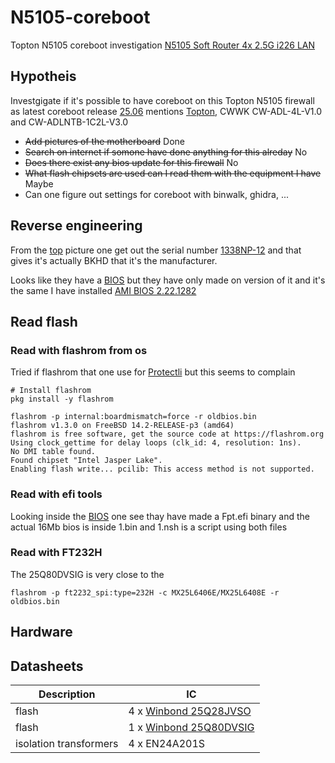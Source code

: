 # N5105-coreboot
Topton N5105 coreboot investigation [N5105 Soft Router 4x 2.5G i226 LAN](https://www.toptonpc.com/product/12th-gen-intel-n100-firewall-computer-n6000-n5105-n5100-soft-router-4x-2-5g-i226-lan-industrial-fanless-mini-pc-pfsense-pve-esxi/?_gl=1*1akq4mb*_up*MQ..*_ga*MTYxMTY3ODA0My4xNzUyMTYzOTI1*_ga_5D4NM9G62C*czE3NTIxNjM5MjIkbzEkZzEkdDE3NTIxNjM5MjgkajU0JGwwJGgw*_ga_F8C2ET9T2F*czE3NTIxNjM5MjIkbzEkZzEkdDE3NTIxNjM5MjkkajUzJGwwJGgyMDgxMTgwOTM)

## Hypotheis 
Investgigate if it's possible to have coreboot on this Topton N5105 firewall as latest coreboot release [25.06](https://blogs.coreboot.org/blog/2025/07/04/announcing-the-coreboot-release-25-06/) mentions [Topton](https://doc.coreboot.org/mainboard/topton/adl/x2f-n100.html),  CWWK CW-ADL-4L-V1.0 and CW-ADLNTB-1C2L-V3.0

* ~~Add pictures of the motherboard~~ Done
* ~~Search on internet if somone have done anything for this alreday~~ No
* ~~Does there exist any bios update for this firewall~~ No 
* ~~What flash chipsets are used can I read them with the equipment I have~~ Maybe 
* Can one figure out settings for coreboot with binwalk, ghidra, ...


## Reverse engineering 
From the [top](images/N5105_top.png) picture one get out the serial number [1338NP-12](https://www.bkipc.com/en/product/BKHD-1338NP-12-4L.html) and that gives it's actually BKHD that it's the manufacturer. 

Looks like they have a [BIOS](https://www.bkipc.com/en/download/file-1338NP-12-4L.html) but they have only made on version of it and it's the same I have installed [AMI BIOS 2.22.1282](images/ami_bios.png)

## Read flash 
### Read with flashrom from os
Tried if flashrom that one use for [Protectli](https://teklager.se/en/knowledge-base/apu-bios-upgrade/) but this seems to complain

```
# Install flashrom
pkg install -y flashrom

flashrom -p internal:boardmismatch=force -r oldbios.bin
flashrom v1.3.0 on FreeBSD 14.2-RELEASE-p3 (amd64)
flashrom is free software, get the source code at https://flashrom.org
Using clock_gettime for delay loops (clk_id: 4, resolution: 1ns).
No DMI table found.
Found chipset "Intel Jasper Lake".
Enabling flash write... pcilib: This access method is not supported.
```

### Read with efi tools
Looking inside the [BIOS](https://www.bkipc.com/en/download/file-1338NP-12-4L.html) one see thay have made a Fpt.efi binary and the actual 16Mb bios is inside 1.bin and 1.nsh is a script using both files   

### Read with FT232H 

The 25Q80DVSIG is very close to the 
```
flashrom -p ft2232_spi:type=232H -c MX25L6406E/MX25L6408E -r oldbios.bin
```

## Hardware 

## Datasheets 
| Description            | IC           |
| ---                    |---           |
| flash                  |4 x [Winbond 25Q28JVSO](https://www.alldatasheet.com/html-pdf/932084/WINBOND/25Q80DVSIG/2115/7/25Q80DVSIG.html)      |
| flash                  |1 x [Winbond 25Q80DVSIG](https://www.alldatasheet.com/datasheet-pdf/pdf/932084/WINBOND/25Q80DVSIG.html)              |
| isolation transformers |4 x EN24A201S|
